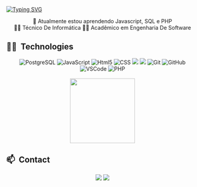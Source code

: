 [![Typing SVG](https://readme-typing-svg.herokuapp.com?size=40&color=FFFFFF&center=true&vCenter=true&width=1000&lines=Hello%2C+I%60m+Rafael!;Welcome+:%29)](https://git.io/typing-svg)

<div>  
  <div align="center">
    🌱 Atualmente estou aprendendo Javascript, SQL e PHP<br/>
    🧑‍💻 Técnico De Informática
    🧑‍🎓 Acadêmico em Engenharia De Software 
  </div>

  ## 🧑‍💻 &nbsp;Technologies
 <div style="display: inline_block" align="center">
   <img alt="PostgreSQL" src="https://img.shields.io/badge/PostgreSQL-316192?style=for-the-badge&logo=postgresql&logoColor=white">
   <img alt="JavaScript" src="https://img.shields.io/badge/JavaScript-323330?style=for-the-badge&logo=javascript&logoColor=F7DF1E">
   <img alt="Html5" src="https://img.shields.io/badge/HTML5-E34F26?style=for-the-badge&logo=html5&logoColor=white">
   <img alt="CSS" src="https://img.shields.io/badge/CSS3-1572B6?style=for-the-badge&logo=css3&logoColor=white">
   <img alt"API Rest" src="https://img.shields.io/badge/APIRest-E23237?style=for-the-badge&logo=angularjs&logoColor=white">
   <img alt"Python" src="https://img.shields.io/badge/python-3670A0?style=for-the-badge&logo=python&logoColor=ffdd54">
   <img alt="Git" src="https://img.shields.io/badge/GIT-E44C30?style=for-the-badge&logo=git&logoColor=white">
   <img alt="GitHub" src="https://img.shields.io/badge/GitHub-100000?style=for-the-badge&logo=github&logoColor=white">
   <img alt="VSCode" src="https://img.shields.io/badge/Visual_Studio_Code-0078D4?style=for-the-badge&logo=visual%20studio%20code&logoColor=white">
   <img alt="PHP" src="https://img.shields.io/badge/PHP-777BB4?style=for-the-badge&logo=php&logoColor=white">
 </div><br>

  
  <div align="center">
<!--     <img height="170em" src="https://github-readme-stats.vercel.app/api?username=rafafrassetto&show_icons=true&theme=radical&include_all_commits=true&count_private=true">-->
    <img height="170em" src="https://github-readme-stats-hazel-one-98.vercel.app/api/top-langs/?username=rafafrassetto&layout=compact&theme=radical&include_all_commits=true&count_private=true""> 
  </div>

   ## 📫 &nbsp;Contact
   <div align="center">
      <a href="mailto:rafafrass@gmail.com"><img src="https://img.shields.io/badge/-Gmail-%23333?style=for-the-badge&logo=gmail&logoColor=white"             target="_blank"></a> 
      <a href="https://www.linkedin.com/in/rafaelfrassettopereira/"><img src="https://img.shields.io/badge/LinkedIn-0077B5?style=for-the-badge&logo=linkedin&logoColor=white" target="_blank"></a>
   </div>   
</div>
